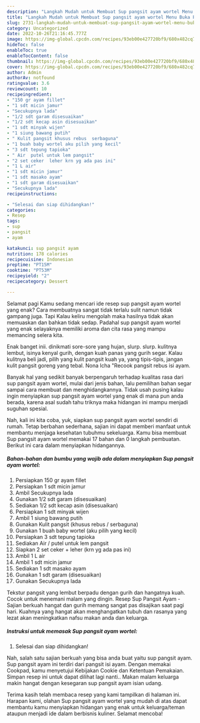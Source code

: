 ```yaml
---
description: "Langkah Mudah untuk Membuat Sup pangsit ayam wortel Menu Buka Puas"
title: "Langkah Mudah untuk Membuat Sup pangsit ayam wortel Menu Buka Puas"
slug: 2731-langkah-mudah-untuk-membuat-sup-pangsit-ayam-wortel-menu-buka-puas
category: Uncategorized
date: 2022-10-26T21:16:45.777Z
image: https://img-global.cpcdn.com/recipes/93eb00e427720bf9/680x482cq70/sup-pangsit-ayam-wortel-foto-resep-utama.jpg
hideToc: false
enableToc: true
enableTocContent: false
thumbnail: https://img-global.cpcdn.com/recipes/93eb00e427720bf9/680x482cq70/sup-pangsit-ayam-wortel-foto-resep-utama.jpg
cover: https://img-global.cpcdn.com/recipes/93eb00e427720bf9/680x482cq70/sup-pangsit-ayam-wortel-foto-resep-utama.jpg
author: Admin
authorAv: notfound
ratingvalue: 3.6
reviewcount: 10
recipeingredient:
- "150 gr ayam fillet"
- "1 sdt micin jamur"
- "Secukupnya lada"
- "1/2 sdt garam disesuaikan"
- "1/2 sdt kecap asin disesuaikan"
- "1 sdt minyak wijen"
- "1 siung bawang putih"
- " Kulit pangsit khusus rebus  serbaguna"
- "1 buah baby wortel aku pilih yang kecil"
- "3 sdt tepung tapioka"
- " Air  putel untuk lem pangsit"
- "2 set ceker  leher krn yg ada pas ini"
- "1 L air"
- "1 sdt micin jamur"
- "1 sdt masako ayam"
- "1 sdt garam disesuaikan"
- "Secukupnya lada"
recipeinstructions:

- "Selesai dan siap dihidangkan!"
categories:
- Resep
tags:
- sup
- pangsit
- ayam

katakunci: sup pangsit ayam 
nutrition: 178 calories
recipecuisine: Indonesian
preptime: "PT15M"
cooktime: "PT53M"
recipeyield: "2"
recipecategory: Dessert

---
```



Selamat pagi Kamu sedang mencari ide resep sup pangsit ayam wortel yang enak? Cara membuatnya sangat tidak terlalu sulit namun tidak gampang juga. Tapi Kalau keliru mengolah maka hasilnya tidak akan memuaskan dan bahkan tidak sedap. Padahal sup pangsit ayam wortel yang enak selayaknya memiliki aroma dan cita rasa yang mampu memancing selera kita.


Enak banget inii. dinikmati sore-sore yang hujan, slurp. slurp. kulitnya lembut, isinya kenyal gurih, dengan kuah panas yang gurih segar. Kalau kulitnya beli jadi, pilih yang kulit pangsit kuah ya, yang tipis-tipis, jangan kulit pangsit goreng yang tebal. Nona Icha &#34;Recook pangsit rebus isi ayam.

Banyak hal yang sedikit banyak berpengaruh terhadap kualitas rasa dari sup pangsit ayam wortel, mulai dari jenis bahan, lalu pemilihan bahan segar sampai cara membuat dan menghidangkannya. Tidak usah pusing kalau ingin menyiapkan sup pangsit ayam wortel yang enak di mana pun anda berada, karena asal sudah tahu triknya maka hidangan ini mampu menjadi suguhan spesial.


Nah, kali ini kita coba, yuk, siapkan sup pangsit ayam wortel sendiri di rumah. Tetap berbahan sederhana, sajian ini dapat memberi manfaat untuk membantu menjaga kesehatan tubuhmu sekeluarga. Kamu bisa membuat Sup pangsit ayam wortel memakai 17 bahan dan 0 langkah pembuatan. Berikut ini cara dalam menyiapkan hidangannya.

<!--inarticleads1-->

##### Bahan-bahan dan bumbu yang wajib ada dalam menyiapkan Sup pangsit ayam wortel:

1. Persiapkan 150 gr ayam fillet
1. Persiapkan 1 sdt micin jamur
1. Ambil Secukupnya lada
1. Gunakan 1/2 sdt garam (disesuaikan)
1. Sediakan 1/2 sdt kecap asin (disesuaikan)
1. Persiapkan 1 sdt minyak wijen
1. Ambil 1 siung bawang putih
1. Gunakan  Kulit pangsit (khusus rebus / serbaguna)
1. Gunakan 1 buah baby wortel (aku pilih yang kecil)
1. Persiapkan 3 sdt tepung tapioka
1. Sediakan  Air / putel untuk lem pangsit
1. Siapkan 2 set ceker + leher (krn yg ada pas ini)
1. Ambil 1 L air
1. Ambil 1 sdt micin jamur
1. Sediakan 1 sdt masako ayam
1. Gunakan 1 sdt garam (disesuaikan)
1. Gunakan Secukupnya lada


Tekstur pangsit yang lembut berpadu dengan gurih dan hangatnya kuah. Cocok untuk menemani malam yang dingin. Resep Sup Pangsit Ayam - Sajian berkuah hangat dan gurih memang sangat pas disajikan saat pagi hari. Kuahnya yang hangat akan menghangatkan tubuh dan rasanya yang lezat akan meningkatkan nafsu makan anda dan keluarga. 

<!--inarticleads2-->

##### Instruksi untuk memasak Sup pangsit ayam wortel:


1. Selesai dan siap dihidangkan!

Nah, salah satu sajian berkuah yang bisa anda buat yaitu sup pangsit ayam. Sup pangsit ayam ini terdiri dari pangsit isi ayam. Dengan memakai Cookpad, kamu menyetujui Kebijakan Cookie dan Ketentuan Pemakaian. Simpan resep ini untuk dapat dilihat lagi nanti.. Makan malam keluarga makin hangat dengan kesegaran sup pangsit ayam isian udang. 

Terima kasih telah membaca resep yang kami tampilkan di halaman ini. Harapan kami, olahan Sup pangsit ayam wortel yang mudah di atas dapat membantu kamu menyiapkan hidangan yang enak untuk keluarga/teman ataupun menjadi ide dalam berbisnis kuliner. Selamat mencoba!
